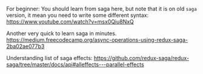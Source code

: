 For beginner:
You should learn from saga here, but note that it is on old `saga` version, 
it mean you need to write some different syntax:
https://www.youtube.com/watch?v=msx0Qiu8NxQ

Another very quick to learn saga in minutes.
https://medium.freecodecamp.org/async-operations-using-redux-saga-2ba02ae077b3

Understanding list of saga effects:
https://github.com/redux-saga/redux-saga/tree/master/docs/api#alleffects---parallel-effects
